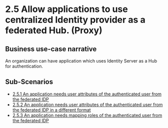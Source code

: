 # 2.5 Allow applications to use centralized Identity provider as a federated Hub. (Proxy)

## Business use-case narrative
An organization can have application which uses Identity Server as a Hub for authentication.

## Sub-Scenarios
- [2.5.1 An application needs user attributes of the authenticated user from the federated IDP]()
- [2.5.2 An application needs user attributes of the authenticated user from the federated IDP in a different format]()
- [2.5.3 An application needs mapping roles of the authenticated user from the federated IDP]()
